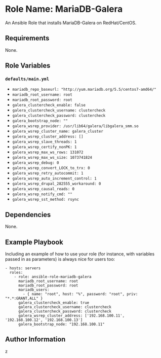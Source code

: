 # Role Name: MariaDB-Galera

An Ansible Role that installs MariaDB-Galera on RedHat/CentOS.

## Requirements

None.

## Role Variables

### `defaults/main.yml`

* `mariadb_repo_baseurl: "http://yum.mariadb.org/5.5/centos7-amd64/"`
* `mariadb_root_username: root`
* `mariadb_root_password: root`
* `galera_clustercheck_enable: false`
* `galera_clustercheck_username: clustercheck`
* `galera_clustercheck_password: clustercheck`
* `galera_bootstrap_node: ""`
* `galera_wsrep_provider: /usr/lib64/galera/libgalera_smm.so`
* `galera_wsrep_cluster_name: galera_cluster`
* `galera_wsrep_cluster_address: []`
* `galera_wsrep_slave_threads: 1`
* `galera_wsrep_certify_nonPK: 1`
* `galera_wsrep_max_ws_rows: 131072`
* `galera_wsrep_max_ws_size: 1073741824`
* `galera_wsrep_debug: 0`
* `galera_wsrep_convert_LOCK_to_trx: 0`
* `galera_wsrep_retry_autocommit: 1`
* `galera_wsrep_auto_increment_control: 1`
* `galera_wsrep_drupal_282555_workaround: 0`
* `galera_wsrep_causal_reads: 0`
* `galera_wsrep_notify_cmd: ""`
* `galera_wsrep_sst_method: rsync`

## Dependencies

None.

## Example Playbook

Including an example of how to use your role (for instance, with variables passed in as parameters) is always nice for users too:

    - hosts: servers
      roles:
        - role: ansible-role-mariadb-galera
          mariadb_root_username: root
          mariadb_root_password: root
          mariadb_users:
            - { name: "root", host: "%", password: "root", priv: "*.*:GRANT,ALL" }
          galera_clustercheck_enable: true
          galera_clustercheck_username: clustercheck
          galera_clustercheck_password: clustercheck
          galera_wsrep_cluster_address: ['192.168.100.11', '192.168.100.12', '192.168.100.13']
          galera_bootstrap_node: "192.168.100.11"

## Author Information

z
